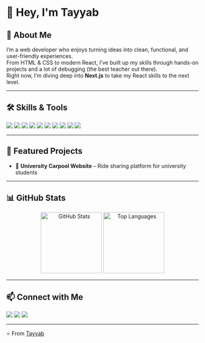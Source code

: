 # 👋 Hey, I'm Tayyab

## 🚀 About Me
I’m a web developer who enjoys turning ideas into clean, functional, and user-friendly experiences.  
From HTML & CSS to modern React, I’ve built up my skills through hands-on projects and a lot of debugging (the best teacher out there).  
Right now, I’m diving deep into **Next.js** to take my React skills to the next level.

---

## 🛠 Skills & Tools
<p>
  <!-- Languages -->
  <img src="https://img.shields.io/badge/JavaScript-F7DF1E?logo=javascript&logoColor=black&style=for-the-badge" />
  <img src="https://img.shields.io/badge/HTML5-E34F26?logo=html5&logoColor=white&style=for-the-badge" />
  <img src="https://img.shields.io/badge/CSS3-1572B6?logo=css3&logoColor=white&style=for-the-badge" />

  <!-- Frameworks -->
  <img src="https://img.shields.io/badge/React-61DAFB?logo=react&logoColor=black&style=for-the-badge" />
  <img src="https://img.shields.io/badge/Next.js-000000?logo=nextdotjs&logoColor=white&style=for-the-badge" />

  <!-- Styling -->
  <img src="https://img.shields.io/badge/Tailwind_CSS-06B6D4?logo=tailwindcss&logoColor=white&style=for-the-badge" />
  <img src="https://img.shields.io/badge/Bootstrap-7952B3?logo=bootstrap&logoColor=white&style=for-the-badge" />

  <!-- Tools -->
  <img src="https://img.shields.io/badge/Git-F05032?logo=git&logoColor=white&style=for-the-badge" />
  <img src="https://img.shields.io/badge/GitHub-181717?logo=github&logoColor=white&style=for-the-badge" />
  <img src="https://img.shields.io/badge/Figma-F24E1E?logo=figma&logoColor=white&style=for-the-badge" />
</p>

---

## 📌 Featured Projects
- 🚗 **University Carpool Website** – Ride sharing platform for university students

---

## 📊 GitHub Stats
<p align="center">
  <img src="https://github-readme-stats.vercel.app/api?username=YourUsername&show_icons=true&theme=radical" alt="GitHub Stats" height="160"/>
  <img src="https://github-readme-stats.vercel.app/api/top-langs/?username=YourUsername&layout=compact&theme=radical" alt="Top Languages" height="160"/>
</p>

---

## 📫 Connect with Me
<p>
  <a href="https://github.com/Tayyablatif19"><img src="https://img.shields.io/badge/GitHub-181717?style=for-the-badge&logo=github" /></a>
  <a href="https://www.linkedin.com/in/muhammad-tayyab-latif-19a3131b6/"><img src="https://img.shields.io/badge/LinkedIn-0A66C2?style=for-the-badge&logo=linkedin" /></a>
  <a href="mailto:mlatif.bee21seecs@seecs.edu.pk"><img src="https://img.shields.io/badge/Email-D14836?style=for-the-badge&logo=gmail&logoColor=white" /></a>
</p>

---

⭐️ From [Tayyab](https://github.com/YourUsername)
